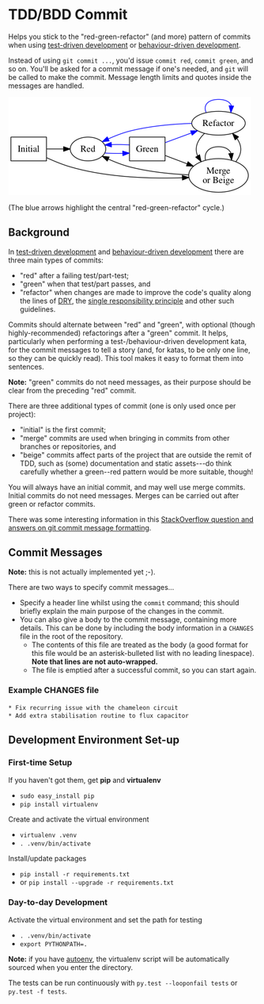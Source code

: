 TDD/BDD Commit
==============

Helps you stick to the "red-green-refactor" (and more) pattern of
commits when using [test-driven
development](http://en.wikipedia.org/wiki/Test-driven_development) or
[behaviour-driven
development](http://en.wikipedia.org/wiki/Behavior-driven_development).

Instead of using `git commit ...`, you'd issue `commit red`,
`commit green`, and so on. You'll be asked for a commit message if one's
needed, and `git` will be called to make the commit. Message length
limits and quotes inside the messages are handled.

![Graph of commit states (described below)](graph/commit-states.png)

(The blue arrows highlight the central "red-green-refactor" cycle.)

Background
----------

In [test-driven
development](http://en.wikipedia.org/wiki/Test-driven_development) and
[behaviour-driven
development](http://en.wikipedia.org/wiki/Behavior-driven_development)
there are three main types of commits:

-   "red" after a failing test/part-test;
-   "green" when that test/part passes, and
-   "refactor" when changes are made to improve the code's quality along
    the lines of
    [DRY](http://en.wikipedia.org/wiki/Don't_repeat_yourself), the
    [single responsibility
    principle](http://en.wikipedia.org/wiki/Single_responsibility_principle)
    and other such guidelines.

Commits should alternate between "red" and "green", with optional
(though highly-recommended) refactorings after a "green" commit. It
helps, particularly when performing a test-/behaviour-driven development
kata, for the commit messages to tell a story (and, for katas, to be
only one line, so they can be quickly read). This tool makes it easy to
format them into sentences.

**Note:** "green" commits do not need messages, as their purpose should
be clear from the preceding "red" commit.

There are three additional types of commit (one is only used once per
project):

-   "initial" is the first commit;
-   "merge" commits are used when bringing in commits from other
    branches or repositories, and
-   "beige" commits affect parts of the project that are outside the
    remit of TDD, such as (some) documentation and static assets---do
    think carefully whether a green--red pattern would be more suitable,
    though!

You will always have an initial commit, and may well use merge commits.
Initial commits do not need messages. Merges can be carried out after
green or refactor commits.

There was some interesting information in this [StackOverflow question
and answers on git commit message
formatting](http://stackoverflow.com/questions/2290016/git-commit-messages-50-72-formatting).

Commit Messages
---------------

**Note:** this is not actually implemented yet ;-).

There are two ways to specify commit messages...

-   Specify a header line whilst using the `commit` command; this should
    briefly explain the main purpose of the changes in the commit.
-   You can also give a body to the commit message, containing
    more details. This can be done by including the body information in
    a `CHANGES` file in the root of the repository.
    -   The contents of this file are treated as the body (a good format
        for this file would be an asterisk-bulleted list with no
        leading linespace). **Note that lines are not auto-wrapped.**
    -   The file is emptied after a successful commit, so you can
        start again.

### Example CHANGES file

    * Fix recurring issue with the chameleon circuit
    * Add extra stabilisation routine to flux capacitor

Development Environment Set-up
------------------------------

### First-time Setup

If you haven't got them, get **pip** and **virtualenv**

-   `sudo easy_install pip`
-   `pip install virtualenv`

Create and activate the virtual environment

-   `virtualenv .venv`
-   `. .venv/bin/activate`

Install/update packages

-   `pip install -r requirements.txt`
-   or `pip install --upgrade -r requirements.txt`

### Day-to-day Development

Activate the virtual environment and set the path for testing

-   `. .venv/bin/activate`
-   `export PYTHONPATH=.`

**Note:** if you have
[autoenv](https://github.com/kennethreitz/autoenv), the virtualenv
script will be automatically sourced when you enter the directory.

The tests can be run continuously with `py.test --looponfail tests` or
`py.test -f tests`.
